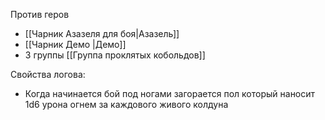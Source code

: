 Против геров
* [[Чарник Азазеля для боя|Азазель]]
* [[Чарник Демо |Демо]]
* 3 группы [[Группа проклятых кобольдов]]


Свойства логова:
* Когда начинается бой под ногами загорается пол который наносит 1d6 урона огнем за каждового живого колдуна
